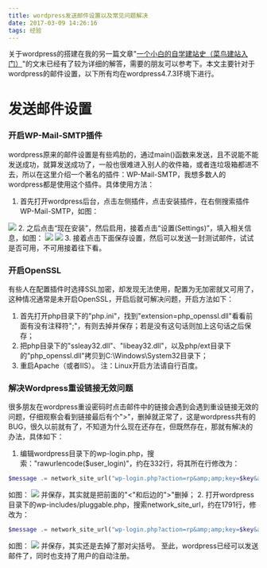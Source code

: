 ```yaml
---
title: wordpress发送邮件设置以及常见问题解决
date: 2017-03-09 14:26:16
tags: 经验
---
```


关于wordpress的搭建在我的另一篇文章"[一个小白的自学建站史（菜鸟建站入门）](https://blog.ctftools.com/2017/03/post5)"的文末已经有了较为详细的解答，需要的朋友可以参考下。本文主要针对于wordpress的邮件设置，以下所有均在wordpress4.7.3环境下进行。

# 发送邮件设置

### 开启WP-Mail-SMTP插件

wordpress原来的邮件设置是有些鸡肋的，通过main()函数来发送，且不说能不能发送成功，就算发送成功了，一般也很难进入别人的收件箱，或者连垃圾箱都进不去，所以在这里介绍一个著名的插件：WP-Mail-SMTP，我想多数人的wordpress都是使用这个插件。具体使用方法：

1.  首先打开wordpress后台，点击左侧插件，点击安装插件，在右侧搜索插件WP-Mail-SMTP，如图：
<!--more-->
![](https://blog-10039692.file.myqcloud.com/1489036656329_6693_1489036653721.jpg)
2.  之后点击“现在安装”，然后启用，接着点击“设置(Settings)”，填入相关信息，如图：
![](https://blog-10039692.file.myqcloud.com/1489038136450_9116_1489038133881.jpg)
![](https://blog-10039692.file.myqcloud.com/1489038144780_5977_1489038141615.jpg)
3.  接着点击下面保存设置，然后可以发送一封测试邮件，试试是否可用，不可用接着往下看。

### 开启OpenSSL

有些人在配置插件时选择SSL加密，却发现无法使用，配置为无加密就又可用了，这种情况通常是未开启OpenSSL，开启后就可解决问题，开启方法如下：

1.  首先打开php目录下的"php.ini"，找到"extension=php_openssl.dll"看看前面有没有注释符";"，有则去掉并保存；若是没有这句话则加上这句话之后保存；
2.  把php目录下的"ssleay32.dll"、"libeay32.dll"，以及php/ext目录下的"php_openssl.dll"拷贝到C:\Windows\System32目录下；
3.  重启Apache（或者IIS）。
注：Linux开启方法请自行百度。

### 解决Wordpress重设链接无效问题

很多朋友在wordpress重设密码时点击邮件中的链接会遇到会遇到重设链接无效的问题，仔细观察会看到链接最后有个"&gt;"，删掉就正常了，这是wordpress共有的BUG，很久以前就有了，不知道为什么现在还存在，但既然存在，那就有解决的办法，具体如下：

1.  编辑wordpress目录下的wp-login.php，搜索："rawurlencode($user_login)"，约在332行，将其所在行修改为：
```php
$message .= network_site_url("wp-login.php?action=rp&amp;amp;key=$key&amp;amp;login=" . rawurlencode($user_login), 'login');
```
如图：
![](https://blog-10039692.file.myqcloud.com/1489039931247_5787_1489039928640.jpg)
并保存，其实就是把前面的"<"和后边的">"删掉；
2.  打开wordpress目录下的wp-includes/pluggable.php，搜索network_site_url，约在1791行，修改为：
```php
$message .= network_site_url("wp-login.php?action=rp&amp;amp;key=$key&amp;amp;login=" . rawurlencode($user-&gt;user_login), 'login') . "\r\n\r\n";
```
如图：
![](https://blog-10039692.file.myqcloud.com/1489040354613_3175_1489040351578.jpg)
并保存，其实还是去掉了那对尖括号。
至此，wordpress已经可以发送邮件了，同时也支持了用户的自动注册。